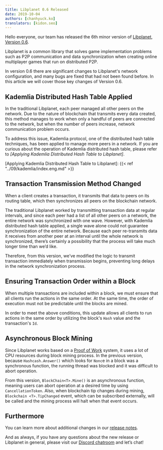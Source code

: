 ```yaml
---
title: Libplanet 0.6 Released
date: 2019-10-04
authors: [chanhyuck.ko]
translators: [kidon.seo]
---
```


Hello everyone, our team has released the 6th minor version of [Libplanet], [Version 0.6][0.6.0].

Libplanet is a common library that solves game implementation problems such as P2P communication and data synchronization when creating online multiplayer games that run on distributed P2P.

In version 0.6 there are significant changes to Libplanet's network configuration, and many bugs are fixed that had not been found before. In this article we will cover those key changes of Version 0.6.

[Libplanet]: https://libplanet.io/


Kademlia Distributed Hash Table Applied 
---------------------------
In the traditional Libplanet, each peer managed all other peers on the network. Due to the nature of blockchain that transmits every data created, this method manages to work when only a handful of peers are connected to the network, but when the number of peers increase, network communication problem occurs.

To address this issue, Kademlia protocol, one of the distributed hash table techniques, has been applied to manage more peers in a network. If you are curious about the operation of Kademlia distributed hash table, please refer to <cite>[Applying Kademlia Distributed Hash Table to Libplanet]</cite>.

[Applying Kademlia Distributed Hash Table to Libplanet]: {{< ref "../09/kademlia/index.eng.md" >}}


Transaction Transmission Method Changed 
-----------------------------
When a client creates a transaction, it transmits that data to peers on its routing table, which then synchronizes all peers on the blockchain network.

The traditional Libplanet worked by transmitting transaction data at regular intervals, and since each peer had a list of all other peers on a network, the entire network was synchronized with one wave. However, with Kademlia distributed hash table applied, a single wave alone could not guarantee synchronization of the entire network. Because each peer re-transmits data it receives from another peer at an interval until the whole network is synchronized, there’s certainly a possibility that the process will take much longer time than we’d like.

Therefore, from this version, we’ve modified the logic to transmit transaction immediately when transmission begins, preventing long delays in the network synchronization process.


Ensuring Transaction Order within a Block 
---------------------------------
When multiple transactions are included within a block, we must ensure that all clients run the actions in the same order. At the same time, the order of execution must not be predictable until the blocks are mined.

In order to meet the above conditions, this update allows all clients to run actions in the same order by utilizing the block's `Hash` value and the transaction's `Id`.


Asynchronous Block Mining 
---------------
Since Libplanet works based on a [Proof of Work] system, it uses a lot of CPU resources during block mining process. In the previous version, because `Hashcash.Answer()` which looks for `Nonc`e in a block was a synchronous function, the running thread was blocked and it was difficult to abort operation.

From this version, `BlockChain<T>.Mine()` is an asynchronous function, meaning users can abort operation at a desired time by using `CancellationToken`. Also, when blockchain tip changes during mining, `Blockchain <T>.TipChanged` event, which can be subscribed externally, will be called and the mining process will halt when that event occurs.

[Proof of Work]: 
https://en.wikipedia.org/wiki/Proof_of_work


Furthermore 
----

You can learn more about additional changes in our [release notes][0.6.0].

And as always, if you have any questions about the new release or Libplanet in general, please visit our [Discord chatroom] and let’s chat!


[0.6.0]: https://github.com/planetarium/libplanet/releases/tag/0.6.0
[Discord chatroom]: https://discord.gg/ue9fgc3
